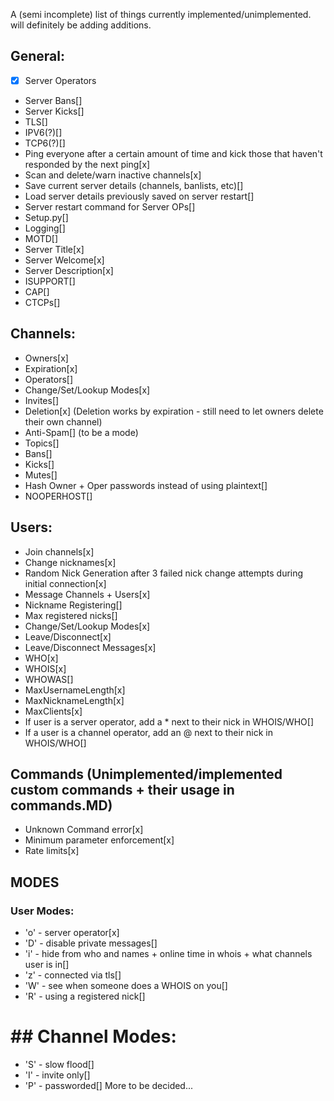 A (semi incomplete) list of things currently implemented/unimplemented. will definitely be adding additions.
## General:
* [x] Server Operators
* Server Bans[]
* Server Kicks[]
* TLS[]
* IPV6(?)[]
* TCP6(?)[]
* Ping everyone after a certain amount of time and kick those that haven't responded by the next ping[x]
* Scan and delete/warn inactive channels[x]
* Save current server details (channels, banlists, etc)[]
* Load server details previously saved on server restart[]
* Server restart command for Server OPs[]
* Setup.py[]
* Logging[]
* MOTD[]
* Server Title[x]
* Server Welcome[x]
* Server Description[x]
* ISUPPORT[]
* CAP[]
* CTCPs[]

## Channels:
* Owners[x]
* Expiration[x]
* Operators[]
* Change/Set/Lookup Modes[x]
* Invites[]
* Deletion[x] (Deletion works by expiration - still need to let owners delete their own channel)
* Anti-Spam[] (to be a mode)
* Topics[]
* Bans[]
* Kicks[]
* Mutes[]
* Hash Owner + Oper passwords instead of using plaintext[]
* NOOPERHOST[]

## Users:
* Join channels[x]
* Change nicknames[x]
* Random Nick Generation after 3 failed nick change attempts during initial connection[x]
* Message Channels + Users[x]
* Nickname Registering[]
* Max registered nicks[]
* Change/Set/Lookup Modes[x]
* Leave/Disconnect[x]
* Leave/Disconnect Messages[x]
* WHO[x]
* WHOIS[x]
* WHOWAS[]
* MaxUsernameLength[x]
* MaxNicknameLength[x]
* MaxClients[x]
* If user is a server operator, add a * next to their nick in WHOIS/WHO[]
* If a user is a channel operator, add an @ next to their nick in WHOIS/WHO[]

## Commands (Unimplemented/implemented custom commands + their usage in commands.MD)
* Unknown Command error[x]
* Minimum parameter enforcement[x]
* Rate limits[x]

## MODES
### User Modes:
* 'o' - server operator[x]
* 'D' - disable private messages[]
* 'i' - hide from who and names + online time in whois + what channels user is in[]
* 'z' - connected via tls[]
* 'W' - see when someone does a WHOIS on you[]
* 'R' - using a registered nick[]
# ## Channel Modes:
* 'S' - slow flood[]
* 'I' - invite only[]
* 'P' - passworded[]
More to be decided...
